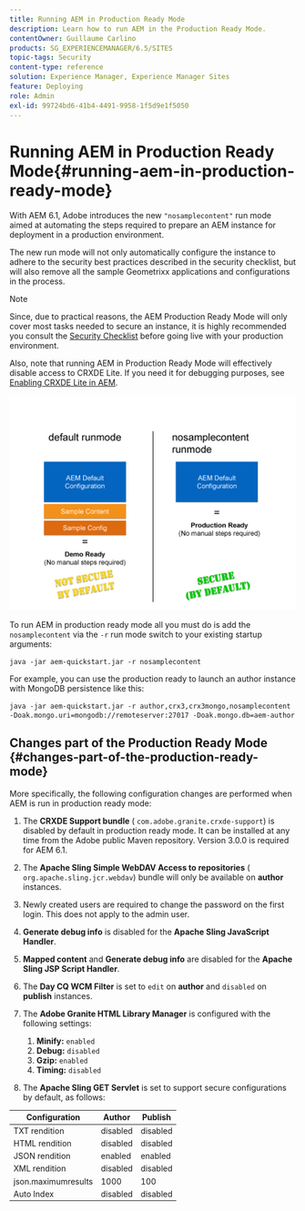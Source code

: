 ```yaml
---
title: Running AEM in Production Ready Mode
description: Learn how to run AEM in the Production Ready Mode.
contentOwner: Guillaume Carlino
products: SG_EXPERIENCEMANAGER/6.5/SITES
topic-tags: Security
content-type: reference
solution: Experience Manager, Experience Manager Sites
feature: Deploying
role: Admin
exl-id: 99724bd6-41b4-4491-9958-1f5d9e1f5050
---
```

# Running AEM in Production Ready Mode{#running-aem-in-production-ready-mode}

With AEM 6.1, Adobe introduces the new `"nosamplecontent"` run mode aimed at automating the steps required to prepare an AEM instance for deployment in a production environment.

The new run mode will not only automatically configure the instance to adhere to the security best practices described in the security checklist, but will also remove all the sample Geometrixx applications and configurations in the process.

>[!NOTE]
>
>Since, due to practical reasons, the AEM Production Ready Mode will only cover most tasks needed to secure an instance, it is highly recommended you consult the [Security Checklist](/help/sites-administering/security-checklist.md) before going live with your production environment.
>
>Also, note that running AEM in Production Ready Mode will effectively disable access to CRXDE Lite. If you need it for debugging purposes, see [Enabling CRXDE Lite in AEM](/help/sites-administering/enabling-crxde-lite.md).

![chlimage_1-83](assets/chlimage_1-83a.png)

To run AEM in production ready mode all you must do is add the `nosamplecontent` via the `-r` run mode switch to your existing startup arguments:

```shell
java -jar aem-quickstart.jar -r nosamplecontent
```

For example, you can use the production ready to launch an author instance with MongoDB persistence like this:

```shell
java -jar aem-quickstart.jar -r author,crx3,crx3mongo,nosamplecontent -Doak.mongo.uri=mongodb://remoteserver:27017 -Doak.mongo.db=aem-author
```

## Changes part of the Production Ready Mode {#changes-part-of-the-production-ready-mode}

More specifically, the following configuration changes are performed when AEM is run in production ready mode:

1. The **CRXDE Support bundle** ( `com.adobe.granite.crxde-support`) is disabled by default in production ready mode. It can be installed at any time from the Adobe public Maven repository. Version 3.0.0 is required for AEM 6.1.

1. The **Apache Sling Simple WebDAV Access to repositories** ( `org.apache.sling.jcr.webdav`) bundle will only be available on **author** instances.

1. Newly created users are required to change the password on the first login. This does not apply to the admin user.
1. **Generate debug info** is disabled for the **Apache Sling JavaScript Handler**.

1. **Mapped content** and **Generate debug info** are disabled for the **Apache Sling JSP Script Handler**.

1. The **Day CQ WCM Filter** is set to `edit` on **author** and `disabled` on **publish** instances.

1. The **Adobe Granite HTML Library Manager** is configured with the following settings:

    1. **Minify:** `enabled`
    1. **Debug:** `disabled`
    1. **Gzip:** `enabled`
    1. **Timing:** `disabled`

1. The **Apache Sling GET Servlet** is set to support secure configurations by default, as follows:

| **Configuration** |**Author** |**Publish** |
|---|---|---|
| TXT rendition |disabled |disabled |
| HTML rendition |disabled |disabled |
| JSON rendition |enabled |enabled |
| XML rendition |disabled |disabled |
| json.maximumresults |1000 |100 |
| Auto Index |disabled |disabled |
